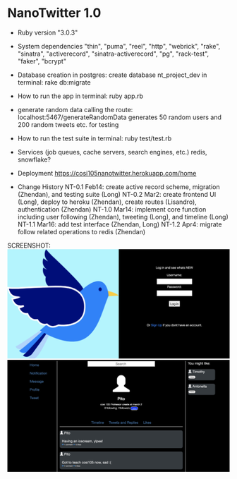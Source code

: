 # NanoTwitter 1.0
* Ruby version
"3.0.3"

* System dependencies
 "thin", "puma", "reel", "http", "webrick", "rake", "sinatra", "activerecord", "sinatra-activerecord", "pg", "rack-test", "faker", "bcrypt"

* Database creation
in postgres: create database nt_project_dev
in terminal: rake db:migrate

* How to run the app
in terminal: ruby app.rb

* generate random data
calling the route: localhost:5467/generateRandomData
generates 50 random users and 200 random tweets etc. for testing 

* How to run the test suite
in terminal: ruby test/test.rb

* Services (job queues, cache servers, search engines, etc.)
redis, snowflake?

* Deployment
https://cosi105nanotwitter.herokuapp.com/home

* Change History
NT-0.1 Feb14: create active record scheme, migration (Zhendan), and testing suite (Long)
NT-0.2 Mar2: create frontend UI (Long), deploy to heroku (Zhendan), create routes (Lisandro), authentication (Zhendan)
NT-1.0 Mar14: implement core function including user following (Zhendan), tweeting (Long), and timeline (Long)
NT-1.1 Mar16: add test interface (Zhendan, Long)
NT-1.2 Apr4: migrate follow related operations to redis (Zhendan)

SCREENSHOT:
![alt text](https://github.com/longyi1207/NanoTwitter/blob/main/login.jpg?raw=true)
![alt text](https://github.com/longyi1207/NanoTwitter/blob/main/user.jpg?raw=true)

  
